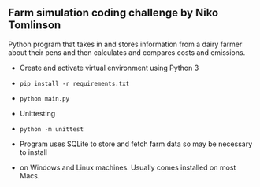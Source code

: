 ## Farm simulation coding challenge by Niko Tomlinson

Python program that takes in and stores information from a dairy farmer 
about their pens and then calculates and compares costs and emissions.

* Create and activate virtual environment using Python 3
* `pip install -r requirements.txt`
* `python main.py`

* Unittesting
* `python -m unittest`

* Program uses SQLite to store and fetch farm data so may be necessary to install
* on Windows and Linux machines. Usually comes installed on most Macs.